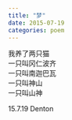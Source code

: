 ```yaml
---
title: "梦"
date: 2015-07-19
categories: poem
---
```


我养了两只猫  
一只叫冈仁波齐  
一只叫南迦巴瓦  
一只叫神山  
一只叫山神  

15.7.19 Denton
